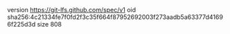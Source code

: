 version https://git-lfs.github.com/spec/v1
oid sha256:4c21334fe7f0fd2f3c35f664f87952692003f273aadb5a63377d41696f225d3d
size 808
